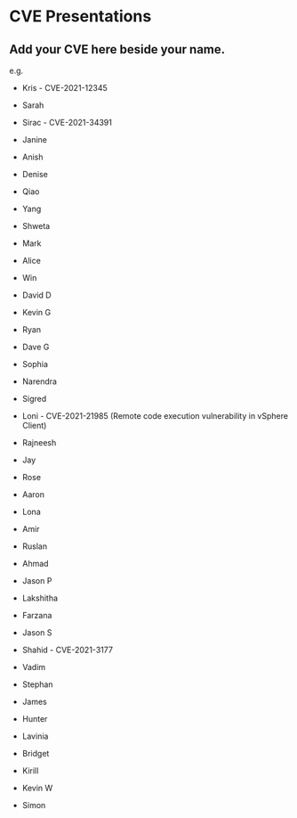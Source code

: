 # CVE Presentations

## Add your CVE here beside your name.
e.g.
* Kris - CVE-2021-12345


* Sarah
* Sirac - CVE-2021-34391
* Janine
* Anish
* Denise
* Qiao
* Yang
* Shweta
* Mark
* Alice
* Win
* David D
* Kevin G
* Ryan
* Dave G
* Sophia
* Narendra
* Sigred
* Loni - CVE-2021-21985 (Remote code execution vulnerability in vSphere Client)
* Rajneesh
* Jay
* Rose
* Aaron
* Lona
* Amir
* Ruslan
* Ahmad
* Jason P
* Lakshitha
* Farzana
* Jason S
* Shahid - CVE-2021-3177
* Vadim
* Stephan
* James
* Hunter
* Lavinia
* Bridget
* Kirill
* Kevin W
* Simon

